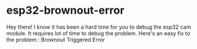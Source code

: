 # esp32-brownout-error
Hey there! I know it has been a hard time for you to debug the esp32 cam module. It requires lot of time to debug the problem. Here's an easy fix to the problem : Brownout Triggered Error
